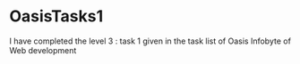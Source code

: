 # OasisTasks1
I have completed the level 3 : task 1 given in the task list of Oasis Infobyte of Web development
